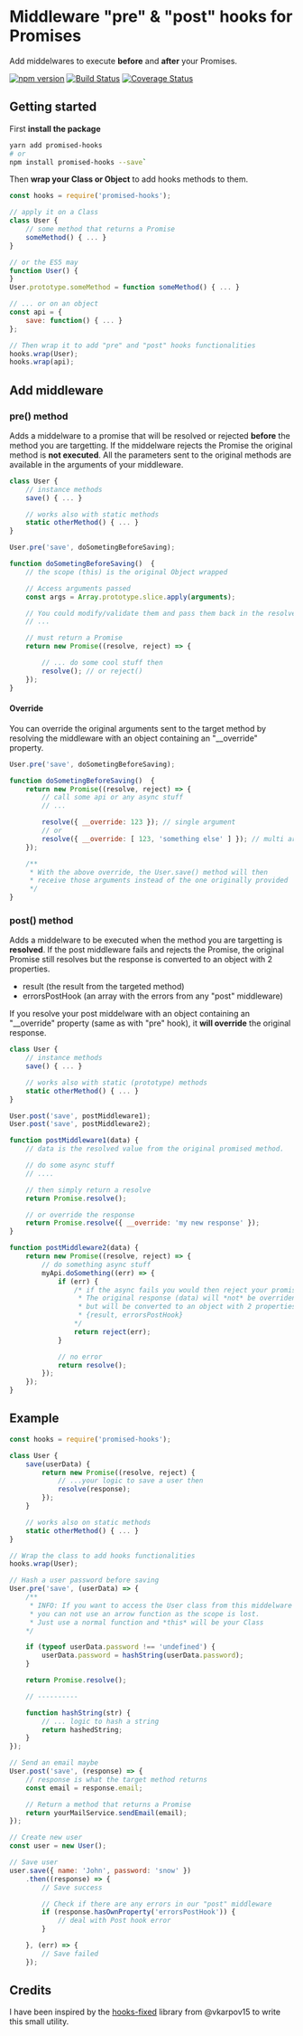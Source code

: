 # Middleware "pre" & "post" hooks for Promises

Add middelwares to execute **before** and **after** your Promises.

[![npm version](https://badge.fury.io/js/promised-hooks.svg)](https://badge.fury.io/js/promised-hooks) [![Build Status](https://travis-ci.org/sebelga/promised-hooks.svg?branch=master)](https://travis-ci.org/sebelga/promised-hooks) 
[![Coverage Status](https://coveralls.io/repos/github/sebelga/promised-hooks/badge.svg?branch=master)](https://coveralls.io/github/sebelga/promised-hooks?branch=master)

## Getting started

First **install the package**

```sh
yarn add promised-hooks
# or
npm install promised-hooks --save`
```


Then **wrap your Class or Object** to add hooks methods to them.

```js
const hooks = require('promised-hooks');

// apply it on a Class
class User {
    // some method that returns a Promise
    someMethod() { ... }
}

// or the ES5 may
function User() {
}
User.prototype.someMethod = function someMethod() { ... }

// ... or on an object
const api = {
    save: function() { ... }
};

// Then wrap it to add "pre" and "post" hooks functionalities
hooks.wrap(User);
hooks.wrap(api);

```

## Add middleware

### pre() method

Adds a middelware to a promise that will be resolved or rejected **before** the method you are targetting. If the middelware rejects the Promise the original method is **not executed**.
All the parameters sent to the original methods are available in the arguments of your middleware.  


```js
class User {
	// instance methods
	save() { ... }

	// works also with static methods
	static otherMethod() { ... }
}

User.pre('save', doSometingBeforeSaving);

function doSometingBeforeSaving()  {
	// the scope (this) is the original Object wrapped

	// Access arguments passed
	const args = Array.prototype.slice.apply(arguments);

	// You could modify/validate them and pass them back in the resolve()
	// ...

	// must return a Promise
	return new Promise((resolve, reject) => {

		// ... do some cool stuff then
		resolve(); // or reject()
	});
}

```

#### Override
You can override the original arguments sent to the target method by resolving the middleware with an object containing an "__override" property.

```js
User.pre('save', doSometingBeforeSaving);

function doSometingBeforeSaving()  {
	return new Promise((resolve, reject) => {
        // call some api or any async stuff
        // ...

        resolve({ __override: 123 }); // single argument
        // or
        resolve({ __override: [ 123, 'something else' ] }); // multi arguments
    });

    /**
     * With the above override, the User.save() method will then
     * receive those arguments instead of the one originally provided
     */
}

```

### post() method
Adds a middelware to be executed when the method you are targetting is **resolved**. If the post middleware fails and rejects the Promise, the original Promise still resolves but the response is converted to an object with 2 properties.  

- result (the result from the targeted method)
- errorsPostHook <Array> (an array with the errors from any "post" middleware)

If you resolve your post middelware with an object containing an "__override" property (same as with "pre" hook), it **will override** the original response.

```js
class User {
	// instance methods
	save() { ... }

	// works also with static (prototype) methods
	static otherMethod() { ... }
}

User.post('save', postMiddleware1);
User.post('save', postMiddleware2);

function postMiddleware1(data) {
    // data is the resolved value from the original promised method.

    // do some async stuff
    // ....

    // then simply return a resolve
    return Promise.resolve();

    // or override the response
    return Promise.resolve({ __override: 'my new response' });
}

function postMiddleware2(data) {
    return new Promise((resolve, reject) => {
    	// do something async stuff
    	myApi.doSomething((err) => {
			if (err) {
				/* if the async fails you would then reject your promise.
				 * The original response (data) will *not* be overriden
				 * but will be converted to an object with 2 properties:
				 * {result, errorsPostHook}
				*/
				return reject(err);
			}

			// no error
			return resolve();
    	});
    });
}

```

## Example

```js
const hooks = require('promised-hooks');

class User {
    save(userData) {
        return new Promise((resolve, reject) {
            // ...your logic to save a user then
            resolve(response);
        });
    }

    // works also on static methods
    static otherMethod() { ... }
}

// Wrap the class to add hooks functionalities
hooks.wrap(User);

// Hash a user password before saving
User.pre('save', (userData) => {
	/**
	 * INFO: If you want to access the User class from this middelware
	 * you can not use an arrow function as the scope is lost.
	 * Just use a normal function and *this* will be your Class
	*/

	if (typeof userData.password !== 'undefined') {
		userData.password = hashString(userData.password);
	}

	return Promise.resolve();

	// ----------

	function hashString(str) {
		// ... logic to hash a string
		return hashedString;
	}
});

// Send an email maybe
User.post('save', (response) => {
    // response is what the target method returns
	const email = response.email;

	// Return a method that returns a Promise
	return yourMailService.sendEmail(email);
});

// Create new user
const user = new User();

// Save user
user.save({ name: 'John', password: 'snow' })
	.then((response) => {
        // Save success

        // Check if there are any errors in our "post" middleware
		if (response.hasOwnProperty('errorsPostHook')) {
			// deal with Post hook error
		}

	}, (err) => {
		// Save failed
	});

```

## Credits
I have been inspired by the [hooks-fixed](https://github.com/vkarpov15/hooks-fixed) library from @vkarpov15 to write this small utility.
